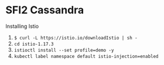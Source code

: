 # SFI2 Cassandra

Installing Istio

1. `$ curl -L https://istio.io/downloadIstio | sh -`
2. `cd istio-1.17.3`
3. `istioctl install --set profile=demo -y`
4. `kubectl label namespace default istio-injection=enabled`

